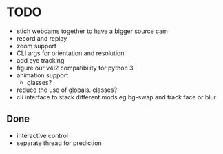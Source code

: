 # TODO

- stich webcams together to have a bigger source cam
- record and replay
- zoom support
- CLI args for orientation and resolution
- add eye tracking
- figure our v4l2 compatibility for python 3
- animation support
  - glasses?
- reduce the use of globals. classes?
- cli interface to stack different mods eg bg-swap and track face or blur

## Done

- interactive control
- separate thread for prediction
